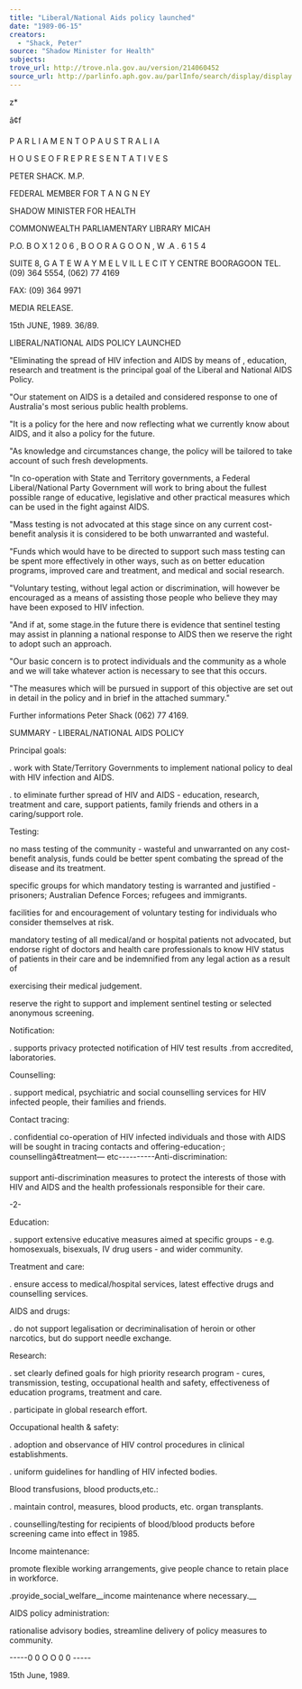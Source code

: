```yaml
---
title: "Liberal/National Aids policy launched"
date: "1989-06-15"
creators:
  - "Shack, Peter"
source: "Shadow Minister for Health"
subjects:
trove_url: http://trove.nla.gov.au/version/214060452
source_url: http://parlinfo.aph.gov.au/parlInfo/search/display/display.w3p;query=Id%3A%22media/pressrel/HPR02001606%22
---
```


 z*

 â¢f

 P A R L I A M E N T  O P  A U S T R A L I A  

 H O U S E  O F  R E P R E S E N T A T I V E S

 PETER SHACK. M.P.

 FEDERAL MEMBER FOR T A N G N EY  

 SHADOW MINISTER FOR HEALTH

 COMMONWEALTH PARLIAMENTARY LIBRARY  MICAH

 P.O. B O X  1 2 0 6 , B O O R A G O O N , W .A . 6 1 5 4

 SUITE 8, G A T E W A Y  M E L V IL L E  C IT Y  CENTRE  BOORAGOON TEL. (09) 364 5554, (062) 77 4169 

 FAX: (09) 364 9971

 MEDIA RELEASE. 

 15th JUNE, 1989. 36/89.

 LIBERAL/NATIONAL AIDS POLICY LAUNCHED

 "Eliminating the spread of HIV infection and AIDS by means of  ,  education, research and treatment is the principal goal of the  Liberal and National AIDS Policy.

 "Our statement on AIDS is a detailed and considered response to  one of Australia's most serious public health problems.

 "It is a policy for the here and now reflecting what we currently  know about AIDS, and it also a policy for the future.

 "As knowledge and circumstances change, the policy will be  tailored to take account of such fresh developments.

 "In co-operation with State and Territory governments, a Federal  Liberal/National Party Government will work to bring about the  fullest possible range of educative, legislative and other  practical measures which can be used in the fight against AIDS.

 "Mass testing is not advocated at this stage since on any current  cost-benefit analysis it is considered to be both unwarranted and  wasteful.

 "Funds which would have to be directed to support such mass  testing can be spent more effectively in other ways, such as on  better education programs, improved care and treatment, and  medical and social research.

 "Voluntary testing, without legal action or discrimination, will  however be encouraged as a means of assisting those people who  believe they may have been exposed to HIV infection.

 "And if at, some stage.in the future there is evidence that  sentinel testing may assist in planning a national response to  AIDS then we reserve the right to adopt such an approach.

 "Our basic concern is to protect individuals and the community as  a whole and we will take whatever action is necessary to see that  this occurs.

 "The measures which will be pursued in support of this objective  are set out in detail in the policy and in brief in the attached  summary."

 Further informations Peter Shack (062) 77 4169.

 SUMMARY - LIBERAL/NATIONAL AIDS POLICY

 Principal goals:

 .  work with State/Territory Governments to implement national  policy to deal with HIV infection and AIDS.

 .  to eliminate further spread of HIV and AIDS - education,  research, treatment and care, support patients, family  friends and others in a caring/support role.

 Testing:

 no mass testing of the community - wasteful and unwarranted  on any cost-benefit analysis, funds could be better spent  combating the spread of the disease and its treatment.

 specific groups for which mandatory testing is warranted and  justified - prisoners; Australian Defence Forces; refugees  and immigrants.

 facilities for and encouragement of voluntary testing for  individuals who consider themselves at risk.

 mandatory testing of all medical/and or hospital patients not  advocated, but endorse right of doctors and health care  professionals to know HIV status of patients in their care  and be indemnified from any legal action as a result of 

 exercising their medical judgement.

 reserve the right to support and implement sentinel testing  or selected anonymous screening.

 Notification:

 .  supports privacy protected notification of HIV test results  .from accredited, laboratories.

 Counselling:

 .  support medical, psychiatric and social counselling services  for HIV infected people, their families and friends.

 Contact tracing:

 .  confidential co-operation of HIV infected individuals and  those with AIDS will be sought in tracing contacts and  offering-education·; counsellingâ¢treatment— etc----------Anti-discrimination:

 support anti-discrimination measures to protect the interests  of those with HIV and AIDS and the health professionals  responsible for their care.

 -2-

 Education:

 .  support extensive educative measures aimed at specific groups  - e.g. homosexuals, bisexuals, IV drug users - and wider  community.

 Treatment and care:

 .  ensure access to medical/hospital services, latest effective  drugs and counselling services.

 AIDS and drugs:

 .  do not support legalisation or decriminalisation of heroin or  other narcotics, but do support needle exchange.

 Research:

 .  set clearly defined goals for high priority research program  - cures, transmission, testing, occupational health and  safety, effectiveness of education programs, treatment and  care.

 .  participate in global research effort.

 Occupational health & safety:

 .  adoption and observance of HIV control procedures in clinical  establishments.

 .  uniform guidelines for handling of HIV infected bodies.

 Blood transfusions, blood products,etc.:

 .  maintain control, measures, blood products, etc. organ  transplants.

 .  counselling/testing for recipients of blood/blood products  before screening came into effect in 1985.

 Income maintenance:

 promote flexible working arrangements, give people chance to  retain place in workforce.

 .proyide_social_welfare__income maintenance where necessary.__

 AIDS policy administration:

 rationalise advisory bodies, streamline delivery of policy  measures to community.

 -----0 0 O O 0 0 -----

 15th June, 1989.

